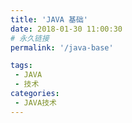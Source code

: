 ```yaml
---
title: 'JAVA 基础'
date: 2018-01-30 11:00:30
# 永久链接
permalink: '/java-base'

tags:
 - JAVA
 - 技术
categories:
 - JAVA技术
---
```

